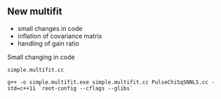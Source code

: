 New multifit
----

- small changes in code
- inflation of covariance matrix
- handling of gain ratio


Small changing in code

    simple.multifit.cc
    
    g++ -o simple.multifit.exe simple.multifit.cc PulseChiSqSNNLS.cc -std=c++11 `root-config --cflags --glibs`

    
    